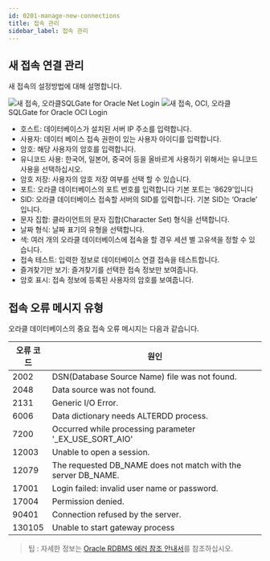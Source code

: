 ```yaml
---
id: 0201-manage-new-connections
title: 접속 관리
sidebar_label: 접속 관리
---
```


## 새 접속 연결 관리

새 접속의 설정방법에 대해 설명합니다.


![새 접속, 오라클](https://s3.ap-northeast-2.amazonaws.com/sqlgate-resource/captures/start/new-connection-ko.png)<span class="img-caption">SQLGate for Oracle Net Login</span>
![새 접속, OCI, 오라클](https://s3.ap-northeast-2.amazonaws.com/sqlgate-resource/captures/start/new-connection-oci-ko.png)
<span class="img-caption">SQLGate for Oracle OCI Login</span>

- 호스트: 데이터베이스가 설치된 서버 IP 주소를 입력합니다.
- 사용자: 데이터 베이스 접속 권한이 있는 사용자 아이디를 입력합니다.
- 암호: 해당 사용자의 암호를 입력합니다.
- 유니코드 사용: 한국어, 일본어, 중국어 등을 올바르게 사용하기 위해서는 유니코드 사용을 선택하십시오.
- 암호 저장: 사용자의 암호 저장 여부를 선택 할 수 있습니다.
- 포트: 오라클 데이터베이스의 포트 번호를 입력합니다 기본 포트는 ‘8629’입니다
- SID: 오라클 데이터베이스 접속할 서버의 SID를 입력합니다. 기본 SID는 ‘Oracle’ 입니다.
- 문자 집합: 클라이언트의 문자 집합(Character Set) 형식을 선택합니다.
- 날짜 형식: 날짜 표기의 유형을 선택합니다.
- 색: 여러 개의 오라클 데이터베이스에 접속을 할 경우 세션 별 고유색을 정할 수 있습니다.
- 접속 테스트: 입력한 정보로 데이터베이스 연결 접속을 테스트합니다.
- 즐겨찾기만 보기: 즐겨찾기를 선택한 접속 정보만 보여줍니다.
- 암호 표시: 접속 정보에 등록된 사용자의 암호를 보여줍니다.

  
## 접속 오류 메시지 유형

오라클 데이터베이스의 중요 접속 오류 메시지는 다음과 같습니다.

| 오류 코드  | 원인                                                            |
| ------ | ------------------------------------------------------------- |
| 2002   | DSN(Database Source Name) file was not found.                 |
| 2048   | Data source was not found.                                    |
| 2131   | Generic I/O Error.                                            |
| 6006   | Data dictionary needs ALTERDD process.                        |
| 7200   | Occurred while processing parameter '_EX_USE_SORT_AIO'        |
| 12003  | Unable to open a session.                                     |
| 12079  | The requested DB_NAME does not match with the server DB_NAME. |
| 17001  | Login failed: invalid user name or password.                  |
| 17004  | Permission denied.                                            |
| 90401  | Connection refused by the server.                             |
| 130105 | Unable to start gateway process                               |

> 팁 : 자세한 정보는 [Oracle RDBMS 에러 참조 안내서](http://www.tmaxdata.com/pdsDownload.do?board_file_seq=102)를 참조하십시오. 